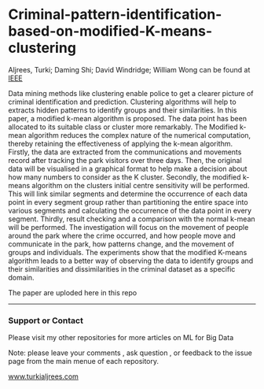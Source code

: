 # Criminal-pattern-identification-based-on-modified-K-means-clustering
Aljrees, Turki; Daming Shi; David Windridge; William Wong
can be found at [IEEE](https://ieeexplore.ieee.org/document/7872990)


Data mining methods like clustering enable police to get a clearer picture of criminal identification and prediction. Clustering algorithms will help to extracts hidden patterns to identify groups and their similarities. In this paper, a modified k-mean algorithm is proposed. The data point has been allocated to its suitable class or cluster more remarkably. The Modified k-mean algorithm reduces the complex nature of the numerical computation, thereby retaining the effectiveness of applying the k-mean algorithm. Firstly, the data are extracted from the communications and movements record after tracking the park visitors over three days. Then, the original data will be visualised in a graphical format to help make a decision about how many numbers to consider as the K cluster. Secondly, the modified k-means algorithm on the clusters initial centre sensitivity will be performed. This will link similar segments and determine the occurrence of each data point in every segment group rather than partitioning the entire space into various segments and calculating the occurrence of the data point in every segment. Thirdly, result checking and a comparison with the normal k-mean will be performed. The investigation will focus on the movement of people around the park where the crime occurred, and how people move and communicate in the park, how patterns change, and the movement of groups and individuals. The experiments show that the modified K-means algorithm leads to a better way of observing the data to identify groups and their similarities and dissimilarities in the criminal dataset as a specific domain.

The paper are uploded here in this repo 




---

### Support or Contact

Please visit my other repositories for more articles on ML for Big Data 

Note: please leave your comments , ask question , or feedback to the issue page from the main menue of each repository.

<a href="https://turkialjrees.com">www.turkialjrees.com</a>

